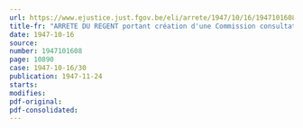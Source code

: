 ```yaml
---
url: https://www.ejustice.just.fgov.be/eli/arrete/1947/10/16/1947101608/justel
title-fr: "ARRETE DU REGENT portant création d'une Commission consultative des Arts et Métiers d'Art"
date: 1947-10-16
source:
number: 1947101608
page: 10890
case: 1947-10-16/30
publication: 1947-11-24
starts:
modifies:
pdf-original:
pdf-consolidated:
---
```


